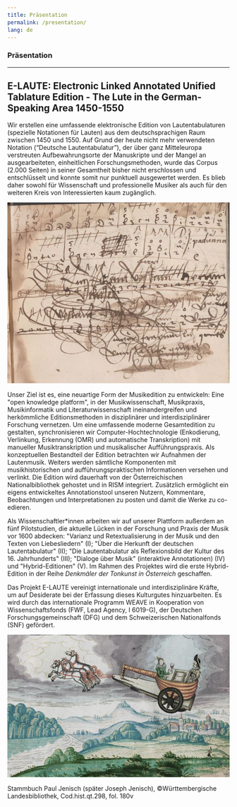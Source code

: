 ```yaml
---
title: Präsentation
permalink: /presentation/
lang: de
---
```

### Präsentation
___
## E-LAUTE: Electronic Linked Annotated Unified Tablature Edition - The Lute in the German-Speaking Area 1450-1550
Wir erstellen eine umfassende elektronische Edition von Lautentabulaturen (spezielle Notationen für Lauten) aus dem deutschsprachigen Raum zwischen 1450 und 1550. Auf Grund der heute nicht mehr verwendeten Notation (“Deutsche Lautentabulatur”), der über ganz Mitteleuropa verstreuten Aufbewahrungsorte der Manuskripte und der Mangel an ausgearbeiteten, einheitlichen Forschungsmethoden, wurde das Corpus (2.000 Seiten) in seiner Gesamtheit bisher nicht erschlossen und entschlüsselt und konnte somit nur punktuell ausgewertet werden. Es blieb daher sowohl für Wissenschaft und professionelle Musiker als auch für den weiteren Kreis von Interessierten kaum zugänglich.  

<img class="left" src="/assets/img/A-Wn_Mus.Hs.18688_fol.26r_ausschn_001.jpg"/>

Unser Ziel ist es, eine neuartige Form der Musikedition zu entwickeln: Eine "open knowledge platform", in der Musikwissenschaft, Musikpraxis, Musikinformatik und Literaturwissenschaft ineinandergreifen und herkömmliche Editionsmethoden in disziplinärer und interdisziplinärer Forschung vernetzen. Um eine umfassende moderne Gesamtedition zu gestalten, synchronisieren wir Computer-Hochtechnologie (Enkodierung, Verlinkung, Erkennung (OMR) und automatische Transkription) mit manueller Musiktranskription und musikalischer Aufführungspraxis. Als konzeptuellen Bestandteil der Edition betrachten wir Aufnahmen der Lautenmusik. Weiters werden sämtliche Komponenten mit musikhistorischen und aufführungspraktischen Informationen versehen und verlinkt. Die Edition wird dauerhaft von der Österreichischen Nationalbibliothek gehostet und in RISM integriert. Zusätzlich ermöglicht ein eigens entwickeltes Annotationstool unseren Nutzern, Kommentare, Beobachtungen und Interpretationen zu posten und damit die Werke zu co-edieren.  

Als Wissenschaftler*innen arbeiten wir auf unserer Plattform außerdem an fünf Pilotstudien, die  aktuelle Lücken in der Forschung und Praxis der Musik vor 1600 abdecken: "Varianz und Retextualisierung in der Musik und den Texten von Liebesliedern" (I); "Über die Herkunft der deutschen Lautentabulatur" (II); "Die Lautentabulatur als Reflexionsbild der Kultur des 16. Jahrhunderts" (III); "Dialoge über Musik" (interaktive Annotationen) (IV) und "Hybrid-Editionen" (V). Im Rahmen des Projektes wird die erste Hybrid-Edition in der Reihe *Denkmäler der Tonkunst in Österreich* geschaffen.

Das Projekt E-LAUTE vereinigt internationale und interdisziplinäre Kräfte, um auf Desiderate bei der Erfassung dieses Kulturgutes hinzuarbeiten. Es wird durch das internationale Programm WEAVE in Kooperation von Wissenschaftsfonds (FWF, Lead Agency, I 6019-G), der Deutschen Forschungsgemeinschaft (DFG) und dem Schweizerischen Nationalfonds (SNF) gefördert.  

![](/assets/img/Paul_Jenisch_Kutsche_001.png)
<div class="acks"> Stammbuch Paul Jenisch (später Joseph Jenisch), ©Württembergische Landesbibliothek, Cod.hist.qt.298, fol. 180v</div>
